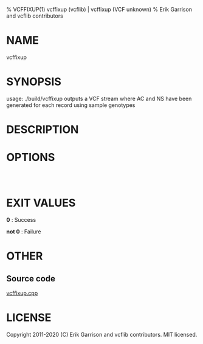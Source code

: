 % VCFFIXUP(1) vcffixup (vcflib) | vcffixup (VCF unknown)
% Erik Garrison and vcflib contributors

# NAME

vcffixup

# SYNOPSIS

usage: ./build/vcffixup <vcf file> outputs a VCF stream where AC and NS have been generated for each record using sample genotypes

# DESCRIPTION



# OPTIONS

```



```



# EXIT VALUES

**0**
: Success

**not 0**
: Failure

# OTHER

## Source code

[vcffixup.cpp](https://github.com/vcflib/vcflib/blob/master/src/vcffixup.cpp)

# LICENSE

Copyright 2011-2020 (C) Erik Garrison and vcflib contributors. MIT licensed.

<!--
  Created with ./scripts/bin2md.rb scripts/bin2md-template.erb
-->
